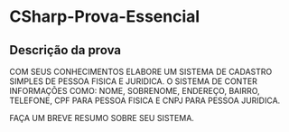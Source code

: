 # CSharp-Prova-Essencial

## Descrição da prova

COM SEUS CONHECIMENTOS ELABORE UM SISTEMA DE CADASTRO SIMPLES
DE PESSOA FISICA E JURIDICA. O SISTEMA DE CONTER INFORMAÇÕES COMO:
NOME, SOBRENOME, ENDEREÇO, BAIRRO, TELEFONE, CPF PARA PESSOA FISICA
E CNPJ PARA PESSOA JURIDICA. 

FAÇA UM BREVE RESUMO SOBRE SEU SISTEMA. 